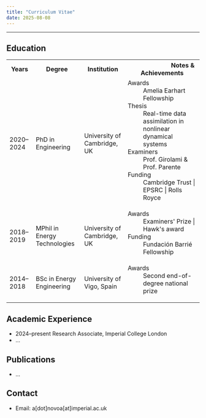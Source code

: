 ```yaml
---
title: "Curriculum Vitae"
date: 2025-08-08
---
```


---

## Education

<table style="width:100%;">
  <tr>
    <th>Years</th>
    <th>Degree</th>
    <th>Institution</th>
    <th style="text-indent: 10ch;"> 
     Notes & Achievements</dd>
   </th>
  </tr>
  <tr>
    <td>2020–2024</td>
    <td>PhD in Engineering</td>
    <td>University of Cambridge, UK</td>    
    <td>
  <dl class="cv-notes">
    <dt>Awards</dt><dd>Amelia Earhart Fellowship</dd>
    <dt>Thesis</dt><dd>Real-time data assimilation in nonlinear dynamical systems</dd>
    <dt>Examiners</dt><dd>Prof. Girolami &amp; Prof. Parente</dd>
    <dt>Funding</dt><dd>Cambridge Trust | EPSRC | Rolls Royce</dd>
  </dl>
</td>
  </tr>
  <tr>
    <td>2018–2019</td>
    <td>MPhil in Energy Technologies</td>
    <td>University of Cambridge, UK</td>
    <td>

  <dl class="cv-notes">
    <dt>Awards</dt><dd>Examiners' Prize | Hawk's award</dd>
    <dt>Funding</dt><dd>Fundación Barrié Fellowship</dd>
  </dl>
      </td>
  </tr>
<tr>
    <td>2014–2018</td>
    <td>BSc in Energy Engineering</td>
    <td>University of Vigo, Spain</td>
    <td>
  <dl class="cv-notes">
    <dt>Awards</dt><dd>Second end-of-degree national prize</dd>
  </dl>
      </td>
  </tr>

</table>


## Academic Experience
- 2024–present Research Associate, Imperial College London
- ...

## Publications
- ...

## Contact
- Email: a[dot]novoa[at]imperial.ac.uk